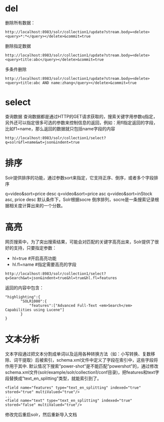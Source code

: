 # del

删除所有数据：

```
http://localhost:8983/solr/collection1/update?stream.body=<delete><query>*:*</query></delete>&commit=true
```

删除指定数据

```
http://localhost:8983/solr/collection1/update?stream.body=<delete><query>title:abc</query></delete>&commit=true
```

多条件删除

```
http://localhost:8983/solr/collection1/update?stream.body=<delete><query>title:abc AND name:zhang</query></delete>&commit=true
```

# select

查询数据
查询数据都是通过HTTP的GET请求获取的，搜索关键字用参数q指定，另外还可以指定很多可选的参数来控制信息的返回，例如：用fl指定返回的字段，比如f1=name，那么返回的数据就只包括name字段的内容

```
http://localhost:8983/solr/collection1/select?q=solr&fl=name&wt=json&indent=true
```

# 排序
Solr提供排序的功能，通过参数sort来指定，它支持正序、倒序，或者多个字段排序

q=video&sort=price desc
q=video&sort=price asc
q=video&sort=inStock asc, price desc
默认条件下，Solr根据socre 倒序排列，socre是一条搜索记录根据相关度计算出来的一个分数。


# 高亮

网页搜索中，为了突出搜索结果，可能会对匹配的关键字高亮出来，Solr提供了很好的支持，只要指定参数：

* hl=true #开启高亮功能
* hl.fl=name #指定需要高亮的字段

```
http://localhost:8983/solr/collection1/select?q=Search&wt=json&indent=true&hl=true&hl.fl=features
```

返回的内容中包含：

```
"highlighting":{
       "SOLR1000":{
           "features":["Advanced Full-Text <em>Search</em> Capabilities using Lucene"]
       }
}

```

# 文本分析
文本字段通过把文本分割成单词以及运用各种转换方法（如：小写转换、复数移除、词干提取）后被索引，schema.xml文件中定义了字段在索引中，这些字段将作用于其中.
默认情况下搜索”power-shot”是不能匹配”powershot”的，通过修改schema.xml文件(solr/example/solr/collection1/conf目录)，把features和text字段替换成”text_en_splitting”类型，就能索引到了。

```
<field name="features" type="text_en_splitting" indexed="true" stored="true" multiValued="true"/>
...
<field name="text" type="text_en_splitting" indexed="true" stored="false" multiValued="true"/>
```

修改完后重启solr，然后重新导入文档

